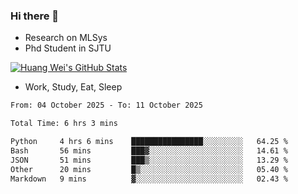 ### Hi there 👋
- Research on MLSys
- Phd Student in SJTU
  
[![Huang Wei's GitHub Stats](https://github-readme-stats.vercel.app/api?username=huangwei021230&theme=tokyonight)](https://github.com/anuraghazra/github-readme-stats)

- Work, Study, Eat, Sleep


<!--START_SECTION:waka-->

```txt
From: 04 October 2025 - To: 11 October 2025

Total Time: 6 hrs 3 mins

Python     4 hrs 6 mins    ████████████████░░░░░░░░░   64.25 %
Bash       56 mins         ███▓░░░░░░░░░░░░░░░░░░░░░   14.61 %
JSON       51 mins         ███▒░░░░░░░░░░░░░░░░░░░░░   13.29 %
Other      20 mins         █▒░░░░░░░░░░░░░░░░░░░░░░░   05.40 %
Markdown   9 mins          ▓░░░░░░░░░░░░░░░░░░░░░░░░   02.43 %
```

<!--END_SECTION:waka-->
